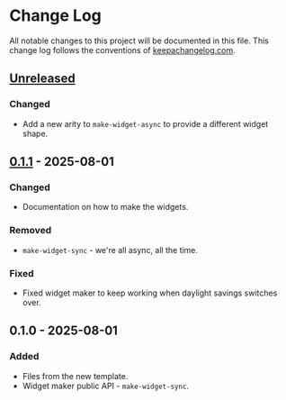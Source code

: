 # Change Log
All notable changes to this project will be documented in this file. This change log follows the conventions of [keepachangelog.com](http://keepachangelog.com/).

## [Unreleased]
### Changed
- Add a new arity to `make-widget-async` to provide a different widget shape.

## [0.1.1] - 2025-08-01
### Changed
- Documentation on how to make the widgets.

### Removed
- `make-widget-sync` - we're all async, all the time.

### Fixed
- Fixed widget maker to keep working when daylight savings switches over.

## 0.1.0 - 2025-08-01
### Added
- Files from the new template.
- Widget maker public API - `make-widget-sync`.

[Unreleased]: https://sourcehost.site/your-name/ferz-sys/compare/0.1.1...HEAD
[0.1.1]: https://sourcehost.site/your-name/ferz-sys/compare/0.1.0...0.1.1
